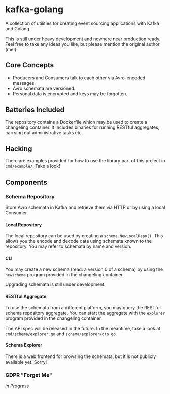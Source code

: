 # kafka-golang

A collection of utilities for creating event sourcing applications
with Kafka and Golang.

This is still under heavy development and nowhere near production ready.
Feel free to take any ideas you like, but please mention the original
author (me!). 

## Core Concepts

- Producers and Consumers talk to each other via Avro-encoded messages.
- Avro schemata are versioned.
- Personal data is encrypted and keys may be forgotten.

## Batteries Included

The repository contains a Dockerfile which may be used to create a
changeling container. It includes binaries for running RESTful aggregates,
carrying out administrative tasks etc.

## Hacking

There are examples provided for how to use the library part of this project
in `cmd/example/`. Take a look!

## Components

### Schema Repository

Store Avro schemata in Kafka and retrieve them via HTTP or by using a 
local Consumer.

#### Local Repository

The local repository can be used by creating a `schema.NewLocalRepo()`.
This allows you the encode and decode data using schemata known to the
repository. You may refer to schemata by name and version.

#### CLI

You may create a new schema (read: a version 0 of a schema) by using the
`newschema` program provided in the changeling container.

Upgrading schemata is still under development.

#### RESTful Aggregate

To use the schemata from a different platform, you may query the RESTful
schema repository aggregate. You can start the aggregate with the
`explorer` program provided in the changeling container.

The API spec will be released in the future. In the meantime, take a look
at `cmd/schema/explorer.go` and `schema/explorer/dto.go`.

#### Schema Explorer

There is a web frontend for browsing the schemata, but it is not publicly
available yet. Sorry!

### GDPR "Forget Me"

_in Progress_